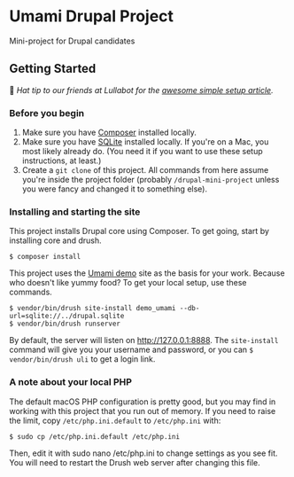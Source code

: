 # Umami Drupal Project
Mini-project for Drupal candidates

## Getting Started
:tophat: _Hat tip to our friends at Lullabot for the [awesome simple setup article](https://www.lullabot.com/articles/the-simplest-path-to-a-drupal-local-environment)._

### Before you begin
1. Make sure you have [Composer](https://getcomposer.org/download/) installed locally.
2. Make sure you have [SQLite](https://sqlite.org/download.html) installed locally. If you're on a Mac, you most likely already do. (You need it if you want to use these setup instructions, at least.)
3. Create a `git clone` of this project. All commands from here assume you're inside the project folder (probably `/drupal-mini-project` unless you were fancy and changed it to something else).

### Installing and starting the site
This project installs Drupal core using Composer. To get going, start by installing core and drush.

```
$ composer install
```

This project uses the [Umami demo](https://www.drupal.org/docs/umami-drupal-demonstration-installation-profile) site as the basis for your work. Because who doesn't like yummy food? To get your local setup, use these commands.

```
$ vendor/bin/drush site-install demo_umami --db-url=sqlite://../drupal.sqlite
$ vendor/bin/drush runserver
```

By default, the server will listen on http://127.0.0.1:8888. The `site-install` command will give you your username and password, or you can `$ vendor/bin/drush uli` to get a login link.

### A note about your local PHP
The default macOS PHP configuration is pretty good, but you may find in working with this project that you run out of memory. If you need to raise the limit, copy `/etc/php.ini.default` to `/etc/php.ini` with:

`$ sudo cp /etc/php.ini.default /etc/php.ini`

Then, edit it with sudo nano /etc/php.ini to change settings as you see fit. You will need to restart the Drush web server after changing this file.
